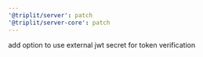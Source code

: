 ```yaml
---
'@triplit/server': patch
'@triplit/server-core': patch
---
```


add option to use external jwt secret for token verification
